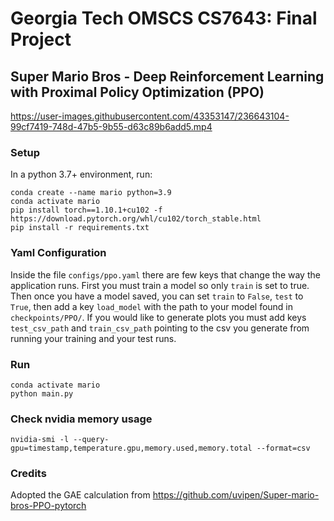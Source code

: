 # Georgia Tech OMSCS CS7643: Final Project
## Super Mario Bros - Deep Reinforcement Learning with Proximal Policy Optimization (PPO)

https://user-images.githubusercontent.com/43353147/236643104-99cf7419-748d-47b5-9b55-d63c89b6add5.mp4

### Setup
In a python 3.7+ environment, run:
```
conda create --name mario python=3.9
conda activate mario
pip install torch==1.10.1+cu102 -f https://download.pytorch.org/whl/cu102/torch_stable.html
pip install -r requirements.txt
```

### Yaml Configuration
Inside the file `configs/ppo.yaml` there are few keys that change the way the application runs.
First you must train a model so only `train` is set to true. Then once you have a model saved,
you can set `train` to `False`, `test` to `True`, then add a key `load_model` with the path to
your model found in `checkpoints/PPO/`. If you would like to generate plots you must add keys
`test_csv_path` and `train_csv_path` pointing to the csv you generate from running your training
and your test runs.

### Run
```
conda activate mario
python main.py
```

### Check nvidia memory usage
```
nvidia-smi -l --query-gpu=timestamp,temperature.gpu,memory.used,memory.total --format=csv
```

### Credits
Adopted the GAE calculation from https://github.com/uvipen/Super-mario-bros-PPO-pytorch

